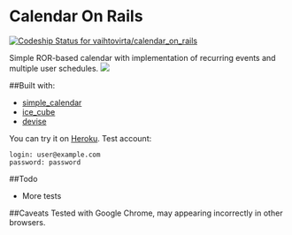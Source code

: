 # Calendar On Rails

[ ![Codeship Status for vaihtovirta/calendar_on_rails](https://codeship.com/projects/873c4d40-2ff5-0133-67fb-468561e42530/status?branch=master)](https://codeship.com/projects/99549)

Simple ROR-based calendar with implementation of recurring events and multiple user schedules.
![](https://monosnap.com/file/MTmvNXN4qSzzRjpeNrqodl64LuE4v9.png)

##Built with:
* [simple_calendar](https://github.com/excid3/simple_calendar)
* [ice_cube](https://github.com/seejohnrun/ice_cube)
* [devise](https://github.com/plataformatec/devise)

You can try it on [Heroku](https://calendar-onrails.herokuapp.com/).
Test account:
```
login: user@example.com
password: password
```

##Todo
 - More tests

##Caveats
Tested with Google Chrome, may appearing incorrectly in other browsers.

